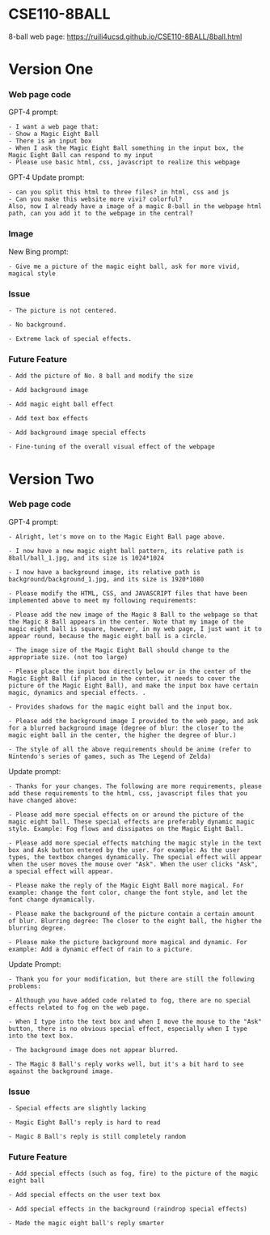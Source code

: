 # CSE110-8BALL

8-ball web page: https://ruili4ucsd.github.io/CSE110-8BALL/8ball.html

# Version One

### Web page code
GPT-4 prompt:

    - I want a web page that:
    - Show a Magic Eight Ball
    - There is an input box
    - When I ask the Magic Eight Ball something in the input box, the Magic Eight Ball can respond to my input
    - Please use basic html, css, javascript to realize this webpage

GPT-4 Update prompt:

    - can you split this html to three files? in html, css and js
    - Can you make this website more vivi? colorful? 
    Also, now I already have a image of a magic 8-ball in the webpage html path, can you add it to the webpage in the central?

### Image

New Bing prompt:

    - Give me a picture of the magic eight ball, ask for more vivid, magical style

### Issue

    - The picture is not centered.

    - No background.

    - Extreme lack of special effects.

### Future Feature

    - Add the picture of No. 8 ball and modify the size

    - Add background image

    - Add magic eight ball effect

    - Add text box effects

    - Add background image special effects

    - Fine-tuning of the overall visual effect of the webpage

# Version Two
### Web page code
GPT-4 prompt:

    - Alright, let's move on to the Magic Eight Ball page above.
    
    - I now have a new magic eight ball pattern, its relative path is 8ball/ball_1.jpg, and its size is 1024*1024
    
    - I now have a background image, its relative path is background/background_1.jpg, and its size is 1920*1080

    - Please modify the HTML, CSS, and JAVASCRIPT files that have been implemented above to meet my following requirements:

    - Please add the new image of the Magic 8 Ball to the webpage so that the Magic 8 Ball appears in the center. Note that my image of the magic eight ball is square, however, in my web page, I just want it to appear round, because the magic eight ball is a circle.

    - The image size of the Magic Eight Ball should change to the appropriate size. (not too large)

    - Please place the input box directly below or in the center of the Magic Eight Ball (if placed in the center, it needs to cover the picture of the Magic Eight Ball), and make the input box have certain magic, dynamics and special effects. .

    - Provides shadows for the magic eight ball and the input box.

    - Please add the background image I provided to the web page, and ask for a blurred background image (degree of blur: the closer to the magic eight ball in the center, the higher the degree of blur.)

    - The style of all the above requirements should be anime (refer to Nintendo's series of games, such as The Legend of Zelda)

Update prompt:

    - Thanks for your changes. The following are more requirements, please add these requirements to the html, css, javascript files that you have changed above:

    - Please add more special effects on or around the picture of the magic eight ball. These special effects are preferably dynamic magic style. Example: Fog flows and dissipates on the Magic Eight Ball.

    - Please add more special effects matching the magic style in the text box and Ask button entered by the user. For example: As the user types, the textbox changes dynamically. The special effect will appear when the user moves the mouse over "Ask". When the user clicks "Ask", a special effect will appear.

    - Please make the reply of the Magic Eight Ball more magical. For example: change the font color, change the font style, and let the font change dynamically.

    - Please make the background of the picture contain a certain amount of blur. Blurring degree: The closer to the eight ball, the higher the blurring degree.

    - Please make the picture background more magical and dynamic. For example: Add a dynamic effect of rain to a picture.

Update Prompt:

    - Thank you for your modification, but there are still the following problems:

    - Although you have added code related to fog, there are no special effects related to fog on the web page.

    - When I type into the text box and when I move the mouse to the "Ask" button, there is no obvious special effect, especially when I type into the text box.

    - The background image does not appear blurred.

    - The Magic 8 Ball's reply works well, but it's a bit hard to see against the background image.

### Issue

    - Special effects are slightly lacking

    - Magic Eight Ball's reply is hard to read

    - Magic 8 Ball's reply is still completely random

### Future Feature

    - Add special effects (such as fog, fire) to the picture of the magic eight ball

    - Add special effects on the user text box

    - Add special effects in the background (raindrop special effects)

    - Made the magic eight ball's reply smarter
